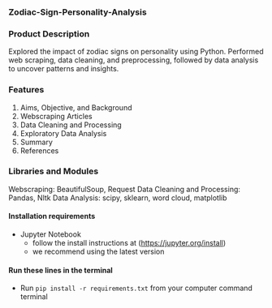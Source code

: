 ### Zodiac-Sign-Personality-Analysis ###
### Product Description ###
Explored the impact of zodiac signs on personality using Python. Performed web scraping, data cleaning, and preprocessing, followed by data analysis to uncover patterns and insights.

### Features ###
1. Aims, Objective, and Background
2. Webscraping Articles
3. Data Cleaning and Processing
4. Exploratory Data Analysis
5. Summary
6. References

### Libraries and Modules ###
Webscraping: BeautifulSoup, Request
Data Cleaning and Processing: Pandas, Nltk
Data Analysis: scipy, sklearn, word cloud, matplotlib

#### Installation requirements ####
* Jupyter Notebook
    - follow the install instructions at (https://jupyter.org/install)
    - we recommend using the latest version
  
#### Run these lines in the terminal ####
* Run ```pip install -r requirements.txt``` from your computer command terminal
